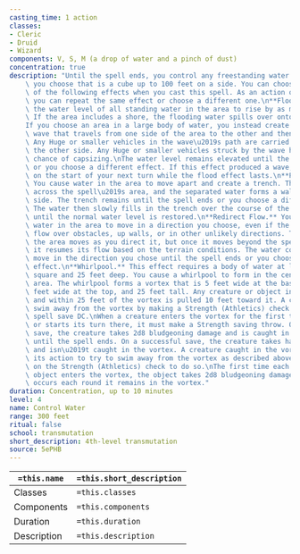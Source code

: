 ```yaml
---
casting_time: 1 action
classes:
- Cleric
- Druid
- Wizard
components: V, S, M (a drop of water and a pinch of dust)
concentration: true
description: "Until the spell ends, you control any freestanding water inside an area\
    \ you choose that is a cube up to 100 feet on a side. You can choose from any\
    \ of the following effects when you cast this spell. As an action on your turn,\
    \ you can repeat the same effect or choose a different one.\n**Flood.** You cause\
    \ the water level of all standing water in the area to rise by as much as 20 feet.\
    \ If the area includes a shore, the flooding water spills over onto dry land.\n\
    If you choose an area in a large body of water, you instead create a 20-foot tall\
    \ wave that travels from one side of the area to the other and then crashes down.\
    \ Any Huge or smaller vehicles in the wave\u2019s path are carried with it to\
    \ the other side. Any Huge or smaller vehicles struck by the wave have a 25 percent\
    \ chance of capsizing.\nThe water level remains elevated until the spell ends\
    \ or you choose a different effect. If this effect produced a wave, the wave repeats\
    \ on the start of your next turn while the flood effect lasts.\n**Part Water.**\
    \ You cause water in the area to move apart and create a trench. The trench extends\
    \ across the spell\u2019s area, and the separated water forms a wall to either\
    \ side. The trench remains until the spell ends or you choose a different effect.\
    \ The water then slowly fills in the trench over the course of the next round\
    \ until the normal water level is restored.\n**Redirect Flow.** You cause flowing\
    \ water in the area to move in a direction you choose, even if the water has to\
    \ flow over obstacles, up walls, or in other unlikely directions. The water in\
    \ the area moves as you direct it, but once it moves beyond the spell\u2019s area,\
    \ it resumes its flow based on the terrain conditions. The water continues to\
    \ move in the direction you chose until the spell ends or you choose a different\
    \ effect.\n**Whirlpool.** This effect requires a body of water at least 50 feet\
    \ square and 25 feet deep. You cause a whirlpool to form in the center of the\
    \ area. The whirlpool forms a vortex that is 5 feet wide at the base, up to 50\
    \ feet wide at the top, and 25 feet tall. Any creature or object in the water\
    \ and within 25 feet of the vortex is pulled 10 feet toward it. A creature can\
    \ swim away from the vortex by making a Strength (Athletics) check against your\
    \ spell save DC.\nWhen a creature enters the vortex for the first time on a turn\
    \ or starts its turn there, it must make a Strength saving throw. On a failed\
    \ save, the creature takes 2d8 bludgeoning damage and is caught in the vortex\
    \ until the spell ends. On a successful save, the creature takes half damage,\
    \ and isn\u2019t caught in the vortex. A creature caught in the vortex can use\
    \ its action to try to swim away from the vortex as described above, but has disadvantage\
    \ on the Strength (Athletics) check to do so.\nThe first time each turn that an\
    \ object enters the vortex, the object takes 2d8 bludgeoning damage; this damage\
    \ occurs each round it remains in the vortex."
duration: Concentration, up to 10 minutes
level: 4
name: Control Water
range: 300 feet
ritual: false
school: transmutation
short_description: 4th-level transmutation
source: 5ePHB
---
```


| `=this.name` | `=this.short_description` |
| ------------ | ------------------------- |
| Classes      | `=this.classes`           |
| Components   | `=this.components`        |
| Duration     | `=this.duration`          |
| Description  | `=this.description`       |